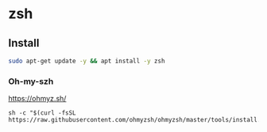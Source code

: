 # zsh

## Install

```bash
sudo apt-get update -y && apt install -y zsh
```

### Oh-my-szh

https://ohmyz.sh/

```
sh -c "$(curl -fsSL https://raw.githubusercontent.com/ohmyzsh/ohmyzsh/master/tools/install.sh)"
```